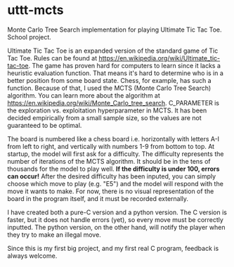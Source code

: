 # uttt-mcts

Monte Carlo Tree Search implementation for playing Ultimate Tic Tac Toe. School project.

Ultimate Tic Tac Toe is an expanded version of the standard game of Tic Tac Toe. Rules can be found at https://en.wikipedia.org/wiki/Ultimate_tic-tac-toe. The game has proven hard for computers to learn since it lacks a heuristic evaluation function. That means it's hard to determine who is in a better position from some board state. Chess, for example, has such a function. Because of that, I used the MCTS (Monte Carlo Tree Search) algorithm. You can learn more about the algorithm at https://en.wikipedia.org/wiki/Monte_Carlo_tree_search. C_PARAMETER is the exploration vs. exploitation hyperparameter in MCTS. It has been decided empirically from a small sample size, so the values are not guaranteed to be optimal.

The board is numbered like a chess board i.e. horizontally with letters A-I from left to right, and vertically with numbers 1-9 from bottom to top. At startup, the model will first ask for a difficulty. The difficulty represents the number of iterations of the MCTS algorithm. It should be in the tens of thousands for the model to play well. **If the difficulty is under 100, errors can occur!** After the desired difficulty has been inputed, you can simply choose which move to play (e.g. "E5") and the model will respond with the move it wants to make. For now, there is no visual representation of the board in the program itself, and it must be recorded externally.

I have created both a pure-C version and a python version. The C version is faster, but it does not handle errors (yet), so every move must be correctly inputted. The python version, on the other hand, will notify the player when they try to make an illegal move.

Since this is my first big project, and my first real C program, feedback is always welcome.
